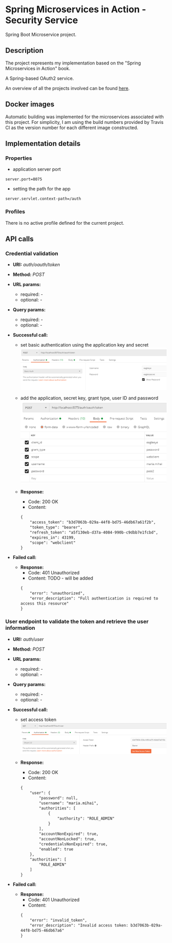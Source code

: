 
# Spring Microservices in Action - Security Service
Spring Boot Microservice project.

## Description
The project represents my implementation based on the "Spring Microservices in Action" book.

A Spring-based OAuth2 service.

An overview of all the projects involved can be found [here](https://github.com/mariamihai/sma-overview).

## Docker images
Automatic building was implemented for the microservices associated with this project.
For simplicity, I am using the build numbers provided by Travis CI as the version number for each different image constructed.

## Implementation details
### Properties
- application server port
```
server.port=8075
```
- setting the path for the app
```
server.servlet.context-path=/auth
```

### Profiles
There is no active profile defined for the current project.

## API calls
### Credential validation
 * __URI:__ _auth/oauth/token_
 
 * __Method:__ _POST_

 * __URL params:__ <br/>
    * required: - <br/>
    * optional: - <br/>
    
 * __Query params:__ <br/>
    * required: - <br/>
    * optional: - <br/>
        
 * __Successful call:__
    * set basic authentication using the application key and secret
    ![Basic Auth](src/main/resources/images/Basic%20Auth.png)
    
    * add the application, secret key, grant type, user ID and password
    ![Body](src/main/resources/images/Body.png)
    
    * __Response:__
        * Code: 200 OK <br/>
        * Content:
        ```
        {
            "access_token": "b3d7063b-029a-44f8-bd75-46db67a61f2b",
            "token_type": "bearer",
            "refresh_token": "a5f130eb-d37a-4084-990b-c9dbb7e1fcbd",
            "expires_in": 43199,
            "scope": "webclient"
        }
        ```
        
 * __Failed call:__
 
    * __Response:__
        * Code: 401 Unauthorized <br/>
        * Content: TODO - will be added
        ```
        {
            "error": "unauthorized",
            "error_description": "Full authentication is required to access this resource"
        }
        ```

### User endpoint to validate the token and retrieve the user information
 * __URI:__ _auth/user_
 
 * __Method:__ _POST_

 * __URL params:__ <br/>
    * required: - <br/>
    * optional: - <br/>
    
 * __Query params:__ <br/>
    * required: - <br/>
    * optional: - <br/>
      
 * __Successful call:__
    * set access token
    ![Token](src/main/resources/images/Token.png)
    
    * __Response:__
        * Code: 200 OK <br/>
        * Content:
        ```
        {
            "user": {
                "password": null,
                "username": "maria.mihai",
                "authorities": [
                    {
                        "authority": "ROLE_ADMIN"
                    }
                ],
                "accountNonExpired": true,
                "accountNonLocked": true,
                "credentialsNonExpired": true,
                "enabled": true
            },
            "authorities": [
                "ROLE_ADMIN"
            ]
        }
        ```
        
 * __Failed call:__
 
    * __Response:__
        * Code: 401 Unauthorized <br/>
        * Content:
        ```
        {
            "error": "invalid_token",
            "error_description": "Invalid access token: b3d7063b-029a-44f8-bd75-46db67a6"
        }
        ```
